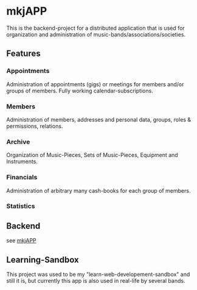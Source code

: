 # mkjAPP

This is the backend-project for a distributed application that is used for organization and administration of music-bands/associations/societies.

## Features

### Appointments

Administration of appointments (gigs) or meetings for members and/or groups of members.
Fully working calendar-subscriptions.

### Members

Administration of members, addresses and personal data, groups, roles & permissions, relations.

### Archive

Organization of Music-Pieces, Sets of Music-Pieces, Equipment and Instruments.

### Financials

Administration of arbitrary many cash-books for each group of members.

### Statistics

## Backend

see [mkjAPP](https://github.com/dysTOS/mkjAPP)

## Learning-Sandbox

This project was used to be my "learn-web-developement-sandbox" and still it is, but currently this app is also used in real-life by several bands.
